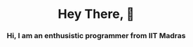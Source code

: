 <h1 align="center">Hey There, 👋</h1>
<h3 align="center">Hi, I am an enthusistic programmer from IIT Madras</h3>
<!--
##
<p>🌱 I'm currently learning CSS and Javascript and working on website development. I love programming as it is quite challenging and pleasurable.
-
##
  
**saketh12072002/saketh12072002** is a ✨ _special_ ✨ repository because its `README.md` (this file) appears on your GitHub profile.

Here are some ideas to get you started:

- 🔭 I’m currently working on ...
- 🌱 I’m currently learning ...
- 👯 I’m looking to collaborate on ...
- 🤔 I’m looking for help with ...
- 💬 Ask me about ...
- 📫 How to reach me: ...
- 😄 Pronouns: ...
- ⚡ Fun fact: ...
-->
